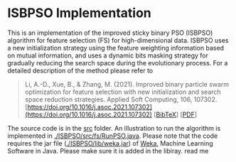 # ISBPSO Implementation

This is an implementation of the improved sticky binary PSO (ISBPSO) algorithm 
for feature selection (FS) for high-dimensional data. ISBPSO uses a new initialization strategy 
using the feature weighting information based on mutual information, and uses a dynamic
bits masking strategy for gradually reducing the search space during the evolutionary process.
For a detailed description of the method please refer to 


> Li, A.-D., Xue, B., & Zhang, M. (2021). Improved binary particle swarm optimization for feature selection with new initialization and search space reduction strategies. Applied Soft Computing, 106, 107302.  [https://doi.org/10.1016/j.asoc.2021.107302](https://doi.org/10.1016/j.asoc.2021.107302) [[BibTeX](https://andali89.github.io/homepage/bibfiles/Li2021IBPSOFS.bib)] [[PDF](https://andali89.github.io/homepage/bibfiles/pubs/2021_ISBPSO.pdf)]

The source code is in the [src](./src/) folder. An illustration to run the algorithm is implemented in [./ISBPSO/src/fs/RunPSO.java](.ISBPSO/src/fs/RunPSO.java). Please note that the code requires the jar file ([./ISBPSO/lib/weka.jar](./ISBPSO/lib/weka.jar)) of [Weka](https://www.cs.waikato.ac.nz/ml/weka/), Machine Learning Software in Java. Please make sure it is added in the libiray.  read me
